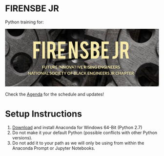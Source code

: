 # FIRENSBE JR

Python training for:

![FIRENSBE JR](firensbe_jr.png)

Check the [Agenda](http://github.com/edmondb/nsbe/wiki/Agenda) for the schedule and updates!

# Setup Instructions

1. [Download](http://www.continuum.io/downloads) and install Anaconda for Windows 64-Bit (Python 2.7)
2. Do not make it your default Python (possible conflicts with other Python versions).
3. Do not add it to your path as we will only be using from within the Anaconda Prompt or Jupyter Notebooks.
